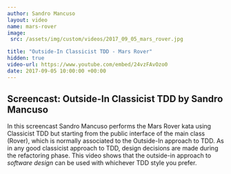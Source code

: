```yaml
---
author: Sandro Mancuso
layout: video
name: mars-rover
image:
 src: /assets/img/custom/videos/2017_09_05_mars_rover.jpg

title: "Outside-In Classicist TDD - Mars Rover"
hidden: true
video-url: https://www.youtube.com/embed/24vzFAvOzo0
date: 2017-09-05 10:00:00 +00:00
---
```


## Screencast: Outside-In Classicist TDD by Sandro Mancuso

In this screencast Sandro Mancuso performs the Mars Rover kata using Classicist TDD but starting from the public interface of the main class (Rover), which is normally associated to the Outside-In approach to TDD. As in any good classicist approach to TDD, design decisions are made during the refactoring phase. This video shows that the outside-in approach to _software design_ can be used with whichever TDD style you prefer. 